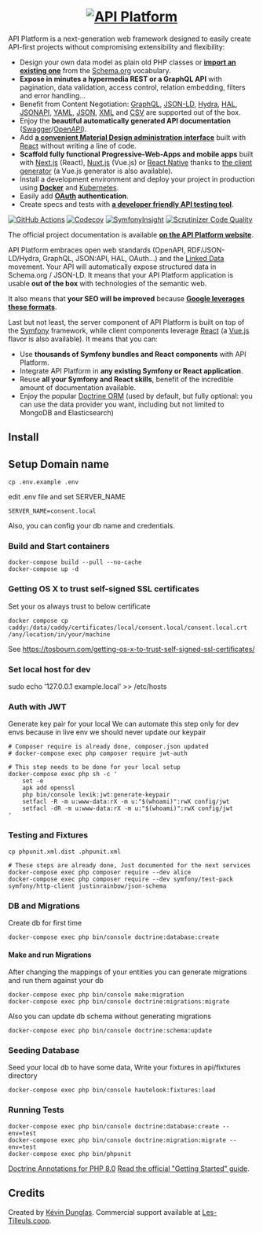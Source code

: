 <h1 align="center"><a href="https://api-platform.com"><img src="https://api-platform.com/logo-250x250.png" alt="API Platform"></a></h1>

API Platform is a next-generation web framework designed to easily create API-first projects without compromising extensibility
and flexibility:

* Design your own data model as plain old PHP classes or [**import an existing one**](https://api-platform.com/docs/schema-generator)
  from the [Schema.org](https://schema.org/) vocabulary.
* **Expose in minutes a hypermedia REST or a GraphQL API** with pagination, data validation, access control, relation embedding,
  filters and error handling...
* Benefit from Content Negotiation: [GraphQL](https://graphql.org), [JSON-LD](https://json-ld.org), [Hydra](https://hydra-cg.com),
  [HAL](https://github.com/mikekelly/hal_specification/blob/master/hal_specification.md), [JSONAPI](https://jsonapi.org/), [YAML](https://yaml.org/), [JSON](https://www.json.org/), [XML](https://www.w3.org/XML/) and [CSV](https://www.ietf.org/rfc/rfc4180.txt) are supported out of the box.
* Enjoy the **beautiful automatically generated API documentation** ([Swagger](https://swagger.io/)/[OpenAPI](https://www.openapis.org/)).
* Add [**a convenient Material Design administration interface**](https://api-platform.com/docs/admin) built with [React](https://reactjs.org/)
  without writing a line of code.
* **Scaffold fully functional Progressive-Web-Apps and mobile apps** built with [Next.js](https://api-platform.com/docs/client-generator/nextjs/) (React),
[Nuxt.js](https://api-platform.com/docs/client-generator/nuxtjs/) (Vue.js) or [React Native](https://api-platform.com/docs/client-generator/react-native/)
thanks to [the client generator](https://api-platform.com/docs/client-generator/) (a Vue.js generator is also available).
* Install a development environment and deploy your project in production using **[Docker](https://api-platform.com/docs/distribution)**
and [Kubernetes](https://api-platform.com/docs/deployment/kubernetes).
* Easily add **[OAuth](https://oauth.net/) authentication**.
* Create specs and tests with **[a developer friendly API testing tool](https://api-platform.com/docs/distribution/testing/)**.

[![GitHub Actions](https://github.com/api-platform/core/workflows/CI/badge.svg)](https://github.com/api-platform/core/actions?workflow=CI)
[![Codecov](https://codecov.io/gh/api-platform/core/branch/master/graph/badge.svg)](https://codecov.io/gh/api-platform/core/branch/master)
[![SymfonyInsight](https://insight.symfony.com/projects/92d78899-946c-4282-89a3-ac92344f9a93/mini.svg)](https://insight.symfony.com/projects/92d78899-946c-4282-89a3-ac92344f9a93)
[![Scrutinizer Code Quality](https://scrutinizer-ci.com/g/api-platform/core/badges/quality-score.png?b=master)](https://scrutinizer-ci.com/g/api-platform/core/?branch=master)

The official project documentation is available **[on the API Platform website](https://api-platform.com)**.

API Platform embraces open web standards (OpenAPI, RDF/JSON-LD/Hydra, GraphQL, JSON:API, HAL, OAuth...) and the
[Linked Data](https://www.w3.org/standards/semanticweb/data) movement. Your API will automatically expose structured data
in Schema.org / JSON-LD. It means that your API Platform application is usable **out of the box** with technologies of
the semantic web.

It also means that **your SEO will be improved** because **[Google leverages these formats](https://developers.google.com/search/docs/guides/intro-structured-data)**.

Last but not least, the server component of API Platform is built on top of the [Symfony](https://symfony.com) framework,
while client components leverage [React](https://reactjs.org/) (a [Vue.js](https://vuejs.org/) flavor is also available).
It means that you can:

* Use **thousands of Symfony bundles and React components** with API Platform.
* Integrate API Platform in **any existing Symfony or React application**.
* Reuse **all your Symfony and React skills**, benefit of the incredible amount of documentation available.
* Enjoy the popular [Doctrine ORM](https://www.doctrine-project.org/projects/orm.html) (used by default, but fully optional:
  you can use the data provider you want, including but not limited to MongoDB and Elasticsearch)

## Install

## Setup Domain name
```shell
cp .env.example .env
```
edit .env file and set SERVER_NAME
```dotenv
SERVER_NAME=consent.local
```
Also, you can config your db name and credentials.

### Build and Start containers
````shell
docker-compose build --pull --no-cache
docker-compose up -d
````

### Getting OS X to trust self-signed SSL certificates
Set your os always trust to below certificate
```shell
docker compose cp caddy:/data/caddy/certificates/local/consent.local/consent.local.crt /any/location/in/your/machine
```
See https://tosbourn.com/getting-os-x-to-trust-self-signed-ssl-certificates/

### Set local host for dev
sudo echo '127.0.0.1  example.local' >> /etc/hosts

### Auth with JWT
Generate key pair for your local
We can automate this step only for dev envs because in live env we should never update our keypair
```shell
# Composer require is already done, composer.json updated
# docker-compose exec php composer require jwt-auth

# This step needs to be done for your local setup
docker-compose exec php sh -c '
    set -e
    apk add openssl
    php bin/console lexik:jwt:generate-keypair
    setfacl -R -m u:www-data:rX -m u:"$(whoami)":rwX config/jwt
    setfacl -dR -m u:www-data:rX -m u:"$(whoami)":rwX config/jwt
'
```

### Testing and Fixtures
```shell
cp phpunit.xml.dist .phpunit.xml
```
```shell
# These steps are already done, Just documented for the next services
docker-compose exec php composer require --dev alice
docker-compose exec php composer require --dev symfony/test-pack symfony/http-client justinrainbow/json-schema
```

### DB and Migrations
Create db for first time
```shell
docker-compose exec php bin/console doctrine:database:create
```

#### Make and run Migrations
After changing the mappings of your entities you can generate migrations and run them against your db
```shell
docker-compose exec php bin/console make:migration
docker-compose exec php bin/console doctrine:migrations:migrate
```

Also you can update db schema without generating migrations
```shell
docker-compose exec php bin/console doctrine:schema:update
```

### Seeding Database
Seed your local db to have some data, Write your fixtures in api/fixtures directory
```shell
docker-compose exec php bin/console hautelook:fixtures:load
```

### Running Tests
```shell
docker-compose exec php bin/console doctrine:database:create --env=test
docker-compose exec php bin/console doctrine:migration:migrate --env=test
docker-compose exec php bin/phpunit
```


[Doctrine Annotations for PHP 8.0](https://www.doctrine-project.org/projects/doctrine-orm/en/current/reference/attributes-reference.html)
[Read the official "Getting Started" guide](https://api-platform.com/docs/distribution).

## Credits

Created by [Kévin Dunglas](https://dunglas.fr). Commercial support available at [Les-Tilleuls.coop](https://les-tilleuls.coop).
